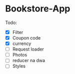 # Bookstore-App

Todo:  
- [x] Filter
- [x] Coupon code
- [x] currency
- [ ] Request loader
- [ ] Photos
- [ ] reducer na dwa
- [ ] Styles
